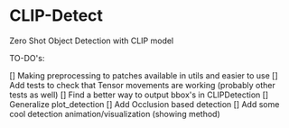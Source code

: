 # CLIP-Detect
Zero Shot Object Detection with CLIP model

TO-DO's:

[] Making preprocessing to patches available in utils and easier to use
[] Add tests to check that Tensor movements are working (probably other tests as well)
[] Find a better way to output bbox's in CLIPDetection
[] Generalize plot_detection 
[] Add Occlusion based detection
[] Add some cool detection animation/visualization (showing method)